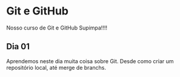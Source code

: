 # Git e GitHub

Nosso curso de Git e GitHub Supimpa!!!!

## Dia 01

Aprendemos neste dia muita coisa sobre Git.
Desde como criar um repositório local, até merge de branchs.